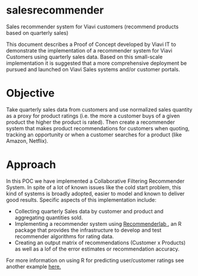 # salesrecommender
Sales recommender system for Viavi customers (recommend products based on quarterly sales)

This document describes a Proof of Concept developed by Viavi IT to demonstrate the implementation of a recommender system for Viavi Customers using quarterly sales data. Based on this small-scale implementation it is suggested that a more comprehensive deployment be pursued and launched on Viavi Sales systems and/or customer portals.

# Objective
Take quarterly sales data from customers and use normalized sales quantity as a proxy for product ratings (i.e. the more a customer buys of a given product the higher the product is rated). Then create a recommender system that makes product recommendations for customers when quoting, tracking an opportunity or when a customer searches for a product (like Amazon, Netflix).

# Approach
In this POC we have implemented a Collaborative Filtering Recommender System. In spite of a lot of known issues like the cold start problem, this kind of systems is broadly adopted, easier to model and known to deliver good results. Specific aspects of this implementation include:
* Collecting quarterly Sales data by customer and product and aggregating quantities sold.
* Implementing a recommender system using <a href=http://cran.r-project.org/web/packages/recommenderlab/index.html>Recommenderlab </a>, an R package that provides the infrastructure to develop and test recommender algorithms for rating data.
* Creating an output matrix of recommendations (Customer x Products) as well as a lof of the error estimates or recommendation accuracy.

For more information on using R for predicting user/customer ratings see another example <a href=https://ashokharnal.wordpress.com/2014/12/18/using-recommenderlab-for-predicting-ratings-for-movielens-data/>here.</a>
